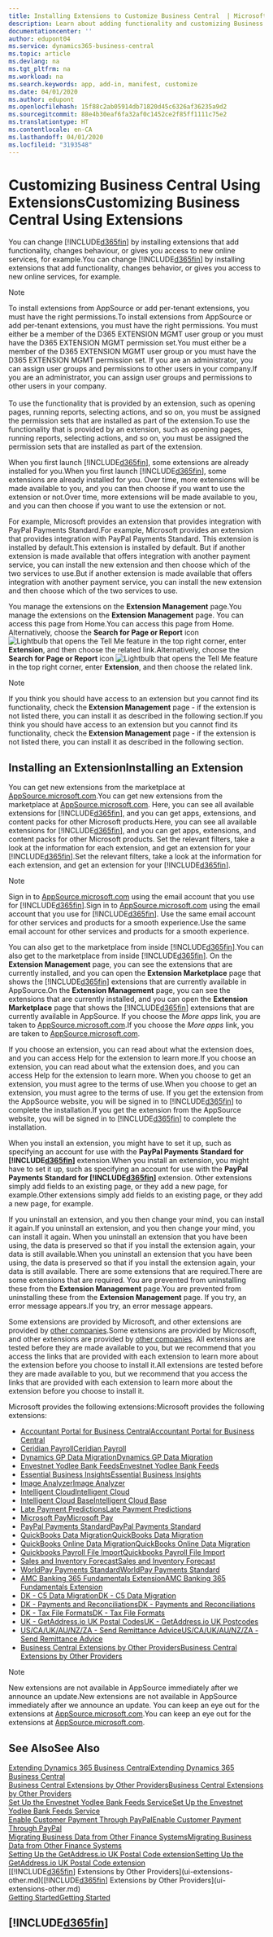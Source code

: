 ```yaml
---
title: Installing Extensions to Customize Business Central  | Microsoft Docs
description: Learn about adding functionality and customizing Business Central  by installing extensions.
documentationcenter: ''
author: edupont04
ms.service: dynamics365-business-central
ms.topic: article
ms.devlang: na
ms.tgt_pltfrm: na
ms.workload: na
ms.search.keywords: app, add-in, manifest, customize
ms.date: 04/01/2020
ms.author: edupont
ms.openlocfilehash: 15f88c2ab05914db71820d45c6326af36235a9d2
ms.sourcegitcommit: 88e4b30eaf6fa32af0c1452ce2f85ff1111c75e2
ms.translationtype: HT
ms.contentlocale: en-CA
ms.lasthandoff: 04/01/2020
ms.locfileid: "3193548"
---
```

# <a name="customizing-business-central-using-extensions"></a><span data-ttu-id="f911d-103">Customizing Business Central Using Extensions</span><span class="sxs-lookup"><span data-stu-id="f911d-103">Customizing Business Central Using Extensions</span></span>
<span data-ttu-id="f911d-104">You can change [!INCLUDE[d365fin](includes/d365fin_md.md)] by installing extensions that add functionality, changes behaviour, or gives you access to new online services, for example.</span><span class="sxs-lookup"><span data-stu-id="f911d-104">You can change [!INCLUDE[d365fin](includes/d365fin_md.md)] by installing extensions that add functionality, changes behavior, or gives you access to new online services, for example.</span></span>

> [!NOTE]
> <span data-ttu-id="f911d-105">To install extensions from AppSource or add per-tenant extensions, you must have the right permissions.</span><span class="sxs-lookup"><span data-stu-id="f911d-105">To install extensions from AppSource or add per-tenant extensions, you must have the right permissions.</span></span> <span data-ttu-id="f911d-106">You must either be a member of the D365 EXTENSION MGMT user group or you must have the D365 EXTENSION MGMT permission set.</span><span class="sxs-lookup"><span data-stu-id="f911d-106">You must either be a member of the D365 EXTENSION MGMT user group or you must have the D365 EXTENSION MGMT permission set.</span></span> <span data-ttu-id="f911d-107">If you are an administrator, you can assign user groups and permissions to other users in your company.</span><span class="sxs-lookup"><span data-stu-id="f911d-107">If you are an administrator, you can assign user groups and permissions to other users in your company.</span></span><br /><br />
<span data-ttu-id="f911d-108">To use the functionality that is provided by an extension, such as opening pages, running reports, selecting actions, and so on, you must be assigned the permission sets that are installed as part of the extension.</span><span class="sxs-lookup"><span data-stu-id="f911d-108">To use the functionality that is provided by an extension, such as opening pages, running reports, selecting actions, and so on, you must be assigned the permission sets that are installed as part of the extension.</span></span>

<span data-ttu-id="f911d-109">When you first launch [!INCLUDE[d365fin](includes/d365fin_md.md)], some extensions are already installed for you.</span><span class="sxs-lookup"><span data-stu-id="f911d-109">When you first launch [!INCLUDE[d365fin](includes/d365fin_md.md)], some extensions are already installed for you.</span></span> <span data-ttu-id="f911d-110">Over time, more extensions will be made available to you, and you can then choose if you want to use the extension or not.</span><span class="sxs-lookup"><span data-stu-id="f911d-110">Over time, more extensions will be made available to you, and you can then choose if you want to use the extension or not.</span></span>

<span data-ttu-id="f911d-111">For example, Microsoft provides an extension that provides integration with PayPal Payments Standard.</span><span class="sxs-lookup"><span data-stu-id="f911d-111">For example, Microsoft provides an extension that provides integration with PayPal Payments Standard.</span></span> <span data-ttu-id="f911d-112">This extension is installed by default.</span><span class="sxs-lookup"><span data-stu-id="f911d-112">This extension is installed by default.</span></span>
<span data-ttu-id="f911d-113">But if another extension is made available that offers integration with another payment service, you can install the new extension and then choose which of the two services to use.</span><span class="sxs-lookup"><span data-stu-id="f911d-113">But if another extension is made available that offers integration with another payment service, you can install the new extension and then choose which of the two services to use.</span></span>  

<span data-ttu-id="f911d-114">You manage the extensions on the **Extension Management** page.</span><span class="sxs-lookup"><span data-stu-id="f911d-114">You manage the extensions on the **Extension Management** page.</span></span> <span data-ttu-id="f911d-115">You can access this page from Home.</span><span class="sxs-lookup"><span data-stu-id="f911d-115">You can access this page from Home.</span></span> <span data-ttu-id="f911d-116">Alternatively, choose the **Search for Page or Report** icon ![Lightbulb that opens the Tell Me feature](media/ui-search/search_small.png "Tell me what you want to do") in the top right corner, enter **Extension**, and then choose the related link.</span><span class="sxs-lookup"><span data-stu-id="f911d-116">Alternatively, choose the **Search for Page or Report** icon ![Lightbulb that opens the Tell Me feature](media/ui-search/search_small.png "Tell me what you want to do") in the top right corner, enter **Extension**, and then choose the related link.</span></span>  

> [!NOTE]  
>   <span data-ttu-id="f911d-117">If you think you should have access to an extension but you cannot find its functionality, check the **Extension Management** page - if the extension is not listed there, you can install it as described in the following section.</span><span class="sxs-lookup"><span data-stu-id="f911d-117">If you think you should have access to an extension but you cannot find its functionality, check the **Extension Management** page - if the extension is not listed there, you can install it as described in the following section.</span></span>  

## <a name="installing-an-extension"></a><span data-ttu-id="f911d-118">Installing an Extension</span><span class="sxs-lookup"><span data-stu-id="f911d-118">Installing an Extension</span></span>
<span data-ttu-id="f911d-119">You can get new extensions from the marketplace at [AppSource.microsoft.com](https://appsource.microsoft.com/marketplace/apps?product=dynamics-365%3Bdynamics-365-business-central&page=1).</span><span class="sxs-lookup"><span data-stu-id="f911d-119">You can get new extensions from the marketplace at [AppSource.microsoft.com](https://appsource.microsoft.com/marketplace/apps?product=dynamics-365%3Bdynamics-365-business-central&page=1).</span></span> <span data-ttu-id="f911d-120">Here, you can see all available extensions for [!INCLUDE[d365fin](includes/d365fin_md.md)], and you can get apps, extensions, and content packs for other Microsoft products.</span><span class="sxs-lookup"><span data-stu-id="f911d-120">Here, you can see all available extensions for [!INCLUDE[d365fin](includes/d365fin_md.md)], and you can get apps, extensions, and content packs for other Microsoft products.</span></span> <span data-ttu-id="f911d-121">Set the relevant filters, take a look at the information for each extension, and get an extension for your [!INCLUDE[d365fin](includes/d365fin_md.md)].</span><span class="sxs-lookup"><span data-stu-id="f911d-121">Set the relevant filters, take a look at the information for each extension, and get an extension for your [!INCLUDE[d365fin](includes/d365fin_md.md)].</span></span>  
> [!NOTE]  
>   <span data-ttu-id="f911d-122">Sign in to [AppSource.microsoft.com](https://appsource.microsoft.com/) using the email account that you use for [!INCLUDE[d365fin](includes/d365fin_md.md)].</span><span class="sxs-lookup"><span data-stu-id="f911d-122">Sign in to [AppSource.microsoft.com](https://appsource.microsoft.com/) using the email account that you use for [!INCLUDE[d365fin](includes/d365fin_md.md)].</span></span> <span data-ttu-id="f911d-123">Use the same email account for other services and products for a smooth experience.</span><span class="sxs-lookup"><span data-stu-id="f911d-123">Use the same email account for other services and products for a smooth experience.</span></span>  

<span data-ttu-id="f911d-124">You can also get to the marketplace from inside [!INCLUDE[d365fin](includes/d365fin_md.md)].</span><span class="sxs-lookup"><span data-stu-id="f911d-124">You can also get to the marketplace from inside [!INCLUDE[d365fin](includes/d365fin_md.md)].</span></span> <span data-ttu-id="f911d-125">On the **Extension Management** page, you can see the extensions that are currently installed, and you can open the **Extension Marketplace** page that shows the [!INCLUDE[d365fin](includes/d365fin_md.md)] extensions that are currently available in AppSource.</span><span class="sxs-lookup"><span data-stu-id="f911d-125">On the **Extension Management** page, you can see the extensions that are currently installed, and you can open the **Extension Marketplace** page that shows the [!INCLUDE[d365fin](includes/d365fin_md.md)] extensions that are currently available in AppSource.</span></span> <span data-ttu-id="f911d-126">If you choose the *More apps* link, you are taken to [AppSource.microsoft.com](https://appsource.microsoft.com/marketplace/apps?product=dynamics-365%3Bdynamics-365-business-central&page=1).</span><span class="sxs-lookup"><span data-stu-id="f911d-126">If you choose the *More apps* link, you are taken to [AppSource.microsoft.com](https://appsource.microsoft.com/marketplace/apps?product=dynamics-365%3Bdynamics-365-business-central&page=1).</span></span>  

<span data-ttu-id="f911d-127">If you choose an extension, you can read about what the extension does, and you can access Help for the extension to learn more.</span><span class="sxs-lookup"><span data-stu-id="f911d-127">If you choose an extension, you can read about what the extension does, and you can access Help for the extension to learn more.</span></span> <span data-ttu-id="f911d-128">When you choose to get an extension, you must agree to the terms of use.</span><span class="sxs-lookup"><span data-stu-id="f911d-128">When you choose to get an extension, you must agree to the terms of use.</span></span> <span data-ttu-id="f911d-129">If you get the extension from the AppSource website, you will be signed in to [!INCLUDE[d365fin](includes/d365fin_md.md)] to complete the installation.</span><span class="sxs-lookup"><span data-stu-id="f911d-129">If you get the extension from the AppSource website, you will be signed in to [!INCLUDE[d365fin](includes/d365fin_md.md)] to complete the installation.</span></span>  

<span data-ttu-id="f911d-130">When you install an extension, you might have to set it up, such as specifying an account for use with the **PayPal Payments Standard for [!INCLUDE[d365fin](includes/d365fin_md.md)]** extension.</span><span class="sxs-lookup"><span data-stu-id="f911d-130">When you install an extension, you might have to set it up, such as specifying an account for use with the **PayPal Payments Standard for [!INCLUDE[d365fin](includes/d365fin_md.md)]** extension.</span></span>
<span data-ttu-id="f911d-131">Other extensions simply add fields to an existing page, or they add a new page, for example.</span><span class="sxs-lookup"><span data-stu-id="f911d-131">Other extensions simply add fields to an existing page, or they add a new page, for example.</span></span>   

<span data-ttu-id="f911d-132">If you uninstall an extension, and you then change your mind, you can install it again.</span><span class="sxs-lookup"><span data-stu-id="f911d-132">If you uninstall an extension, and you then change your mind, you can install it again.</span></span> <span data-ttu-id="f911d-133">When you uninstall an extension that you have been using, the data is preserved so that if you install the extension again, your data is still available.</span><span class="sxs-lookup"><span data-stu-id="f911d-133">When you uninstall an extension that you have been using, the data is preserved so that if you install the extension again, your data is still available.</span></span> <span data-ttu-id="f911d-134">There are some extensions that are required.</span><span class="sxs-lookup"><span data-stu-id="f911d-134">There are some extensions that are required.</span></span> <span data-ttu-id="f911d-135">You are prevented from uninstalling these from the **Extension Management** page.</span><span class="sxs-lookup"><span data-stu-id="f911d-135">You are prevented from uninstalling these from the **Extension Management** page.</span></span> <span data-ttu-id="f911d-136">If you try, an error message appears.</span><span class="sxs-lookup"><span data-stu-id="f911d-136">If you try, an error message appears.</span></span>  

<span data-ttu-id="f911d-137">Some extensions are provided by Microsoft, and other extensions are provided by [other companies](ui-extensions-other.md).</span><span class="sxs-lookup"><span data-stu-id="f911d-137">Some extensions are provided by Microsoft, and other extensions are provided by [other companies](ui-extensions-other.md).</span></span> <span data-ttu-id="f911d-138">All extensions are tested before they are made available to you, but we recommend that you access the links that are provided with each extension to learn more about the extension before you choose to install it.</span><span class="sxs-lookup"><span data-stu-id="f911d-138">All extensions are tested before they are made available to you, but we recommend that you access the links that are provided with each extension to learn more about the extension before you choose to install it.</span></span>  

<span data-ttu-id="f911d-139">Microsoft provides the following extensions:</span><span class="sxs-lookup"><span data-stu-id="f911d-139">Microsoft provides the following extensions:</span></span>  

* [<span data-ttu-id="f911d-140">Accountant Portal for Business Central</span><span class="sxs-lookup"><span data-stu-id="f911d-140">Accountant Portal for Business Central</span></span>](ui-extensions-accountant-portal.md)
* [<span data-ttu-id="f911d-141">Ceridian Payroll</span><span class="sxs-lookup"><span data-stu-id="f911d-141">Ceridian Payroll</span></span>](ui-extensions-ceridian-payroll.md)
* [<span data-ttu-id="f911d-142">Dynamics GP Data Migration</span><span class="sxs-lookup"><span data-stu-id="f911d-142">Dynamics GP Data Migration</span></span>](ui-extensions-dynamicsgp-data-migration.md)
* [<span data-ttu-id="f911d-143">Envestnet Yodlee Bank Feeds</span><span class="sxs-lookup"><span data-stu-id="f911d-143">Envestnet Yodlee Bank Feeds</span></span>](ui-extensions-yodlee-bank-feeds.md)
* [<span data-ttu-id="f911d-144">Essential Business Insights</span><span class="sxs-lookup"><span data-stu-id="f911d-144">Essential Business Insights</span></span>](ui-extensions-essential-business-insights.md)
* [<span data-ttu-id="f911d-145">Image Analyzer</span><span class="sxs-lookup"><span data-stu-id="f911d-145">Image Analyzer</span></span>](ui-extensions-image-analyzer.md)
* [<span data-ttu-id="f911d-146">Intelligent Cloud</span><span class="sxs-lookup"><span data-stu-id="f911d-146">Intelligent Cloud</span></span>](ui-extensions-data-replication.md)
* [<span data-ttu-id="f911d-147">Intelligent Cloud Base</span><span class="sxs-lookup"><span data-stu-id="f911d-147">Intelligent Cloud Base</span></span>](ui-extensions-intelligent-cloud.md)
* [<span data-ttu-id="f911d-148">Late Payment Predictions</span><span class="sxs-lookup"><span data-stu-id="f911d-148">Late Payment Predictions</span></span>](ui-extensions-late-payment-prediction.md)
* [<span data-ttu-id="f911d-149">Microsoft Pay</span><span class="sxs-lookup"><span data-stu-id="f911d-149">Microsoft Pay</span></span>](ui-extensions-microsoft-pay-payments.md)
* [<span data-ttu-id="f911d-150">PayPal Payments Standard</span><span class="sxs-lookup"><span data-stu-id="f911d-150">PayPal Payments Standard</span></span>](ui-extensions-paypal-payments-standard.md)
* [<span data-ttu-id="f911d-151">QuickBooks Data Migration</span><span class="sxs-lookup"><span data-stu-id="f911d-151">QuickBooks Data Migration</span></span>](ui-extensions-quickbooks-data-migration.md)
* [<span data-ttu-id="f911d-152">QuickBooks Online Data Migration</span><span class="sxs-lookup"><span data-stu-id="f911d-152">QuickBooks Online Data Migration</span></span>](ui-extensions-quickbooks-online-data-migration.md)
* [<span data-ttu-id="f911d-153">Quickbooks Payroll File Import</span><span class="sxs-lookup"><span data-stu-id="f911d-153">Quickbooks Payroll File Import</span></span>](ui-extensions-quickbooks-payroll.md)
* [<span data-ttu-id="f911d-154">Sales and Inventory Forecast</span><span class="sxs-lookup"><span data-stu-id="f911d-154">Sales and Inventory Forecast</span></span>](ui-extensions-sales-forecast.md)
* [<span data-ttu-id="f911d-155">WorldPay Payments Standard</span><span class="sxs-lookup"><span data-stu-id="f911d-155">WorldPay Payments Standard</span></span>](ui-extensions-worldpay-payments-standard.md)
* [<span data-ttu-id="f911d-156">AMC Banking 365 Fundamentals Extension</span><span class="sxs-lookup"><span data-stu-id="f911d-156">AMC Banking 365 Fundamentals Extension</span></span>](ui-extensions-amc-banking.md)
* [<span data-ttu-id="f911d-157">DK - C5 Data Migration</span><span class="sxs-lookup"><span data-stu-id="f911d-157">DK - C5 Data Migration</span></span>](ui-extensions-c5-data-migration.md)
* [<span data-ttu-id="f911d-158">DK - Payments and Reconciliations</span><span class="sxs-lookup"><span data-stu-id="f911d-158">DK - Payments and Reconciliations</span></span>](ui-extensions-payments-reconciliation-formats-dk.md)
* [<span data-ttu-id="f911d-159">DK - Tax File Formats</span><span class="sxs-lookup"><span data-stu-id="f911d-159">DK - Tax File Formats</span></span>](ui-extensions-tax-file-formats-dk.md)
* [<span data-ttu-id="f911d-160">UK - GetAddress.io UK Postal Codes</span><span class="sxs-lookup"><span data-stu-id="f911d-160">UK - GetAddress.io UK Postcodes</span></span>](ui-extensions-getaddressio.md)
* [<span data-ttu-id="f911d-161">US/CA/UK/AU/NZ/ZA - Send Remittance Advice</span><span class="sxs-lookup"><span data-stu-id="f911d-161">US/CA/UK/AU/NZ/ZA - Send Remittance Advice</span></span>](ui-extensions-send-remittance-advice.md)
* [<span data-ttu-id="f911d-162">Business Central Extensions by Other Providers</span><span class="sxs-lookup"><span data-stu-id="f911d-162">Business Central Extensions by Other Providers</span></span>](ui-extensions-other.md)

> [!NOTE]  
>  <span data-ttu-id="f911d-163">New extensions are not available in AppSource immediately after we announce an update.</span><span class="sxs-lookup"><span data-stu-id="f911d-163">New extensions are not available in AppSource immediately after we announce an update.</span></span> <span data-ttu-id="f911d-164">You can keep an eye out for the extensions at [AppSource.microsoft.com](https://appsource.microsoft.com/marketplace/apps?product=dynamics-365%3Bdynamics-365-business-central&page=1).</span><span class="sxs-lookup"><span data-stu-id="f911d-164">You can keep an eye out for the extensions at [AppSource.microsoft.com](https://appsource.microsoft.com/marketplace/apps?product=dynamics-365%3Bdynamics-365-business-central&page=1).</span></span>

## <a name="see-also"></a><span data-ttu-id="f911d-165">See Also</span><span class="sxs-lookup"><span data-stu-id="f911d-165">See Also</span></span>
[<span data-ttu-id="f911d-166">Extending Dynamics 365 Business Central</span><span class="sxs-lookup"><span data-stu-id="f911d-166">Extending Dynamics 365 Business Central</span></span>](about-develop-extensions.md)  
[<span data-ttu-id="f911d-167">Business Central Extensions by Other Providers</span><span class="sxs-lookup"><span data-stu-id="f911d-167">Business Central Extensions by Other Providers</span></span>](ui-extensions-other.md)  
[<span data-ttu-id="f911d-168">Set Up the Envestnet Yodlee Bank Feeds Service</span><span class="sxs-lookup"><span data-stu-id="f911d-168">Set Up the Envestnet Yodlee Bank Feeds Service</span></span>](bank-how-setup-bank-statement-service.md)  
[<span data-ttu-id="f911d-169">Enable Customer Payment Through PayPal</span><span class="sxs-lookup"><span data-stu-id="f911d-169">Enable Customer Payment Through PayPal</span></span>](sales-how-enable-payment-service-extensions.md)  
[<span data-ttu-id="f911d-170">Migrating Business Data from Other Finance Systems</span><span class="sxs-lookup"><span data-stu-id="f911d-170">Migrating Business Data from Other Finance Systems</span></span>](across-import-data-configuration-packages.md)  
[<span data-ttu-id="f911d-171">Setting Up the GetAddress.io UK Postal Code extension</span><span class="sxs-lookup"><span data-stu-id="f911d-171">Setting Up the GetAddress.io UK Postal Code extension</span></span>](LocalFunctionality/UnitedKingdom/uk-setup-postal-code-service.md)  
<span data-ttu-id="f911d-172">[[!INCLUDE[d365fin](includes/d365fin_md.md)] Extensions by Other Providers](ui-extensions-other.md)</span><span class="sxs-lookup"><span data-stu-id="f911d-172">[[!INCLUDE[d365fin](includes/d365fin_md.md)] Extensions by Other Providers](ui-extensions-other.md)</span></span>  
[<span data-ttu-id="f911d-173">Getting Started</span><span class="sxs-lookup"><span data-stu-id="f911d-173">Getting Started</span></span>](product-get-started.md)  

## [!INCLUDE[d365fin](includes/free_trial_md.md)]  
